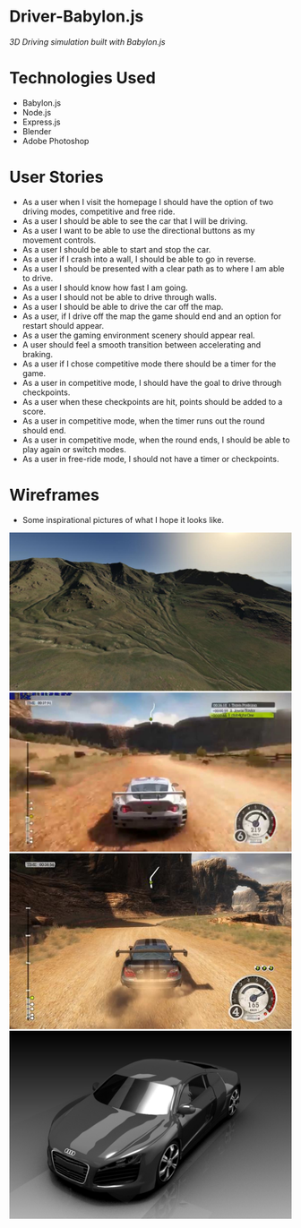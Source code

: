 # Driver-Babylon.js
###### 3D Driving simulation built with Babylon.js

# Technologies Used
  - Babylon.js
  - Node.js
  - Express.js
  - Blender
  - Adobe Photoshop

# User Stories
  - As a user when I visit the homepage I should have the option of two driving modes, competitive and free ride.
  - As a user I should be able to see the car that I will be driving.
  - As a user I want to be able to use the directional buttons as my movement controls.
  - As a user I should be able to start and stop the car.
  - As a user if I crash into a wall, I should be able to go in reverse.
  - As a user I should be presented with a clear path as to where I am able to drive.
  - As a user I should know how fast I am going.
  - As a user I should not be able to drive through walls.
  - As a user I should be able to drive the car off the map.
  - As a user, if I drive off the map the game should end and an option for restart should appear.
  - As a user the gaming environment scenery should appear real.
  - A user should feel a smooth transition between accelerating and braking.
  - As a user if I chose competitive mode there should be a timer for the game.
  - As a user in competitive mode, I should have the goal to drive through checkpoints.
  - As a user when these checkpoints are hit, points should be added to a score.
  - As a user in competitive mode, when the timer runs out the round should end.
  - As a user in competitive mode, when the round ends, I should be able to play again or switch modes.
  - As a user in free-ride mode, I should not have a timer or checkpoints.


# Wireframes
 - Some inspirational pictures of what I hope it looks like.

![Dirt Mountains](public/msc_img/wireframe2.jpg)
![Racing Dirt Road](public/msc_img/wireframe3.jpg)
![Racing Dirt Road 2](public/msc_img/wireframe1.jpg)
![Car](public/msc_img/wirefram4.jpg)
